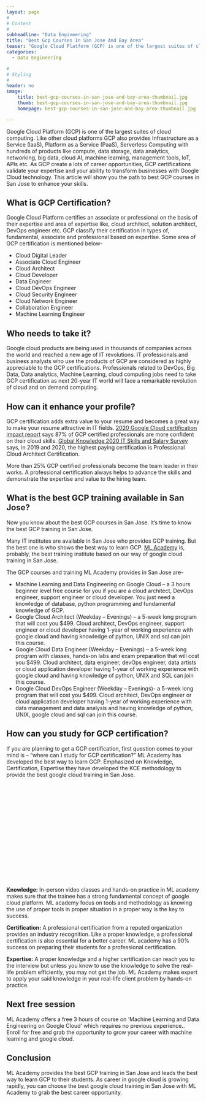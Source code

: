 ```yaml
---
layout: page
#
# Content
#
subheadline: "Data Engineering"
title: "Best Gcp Courses In San Jose And Bay Area"
teaser: "Google Cloud Platform (GCP) is one of the largest suites of cloud computing. Like other cloud platforms GCP also provides Infrastructure as a Service (IaaS), Platform as a Service (PaaS), Serverless Computing with hundreds of products like compute,"
categories:
  - Data Engineering

#
# Styling
#
header: no
image:
    title: best-gcp-courses-in-san-jose-and-bay-area-thumbnail.jpg
    thumb: best-gcp-courses-in-san-jose-and-bay-area-thumbnail.jpg
    homepage: best-gcp-courses-in-san-jose-and-bay-area-thumbnail.jpg

---
```


Google Cloud Platform (GCP) is one of the largest suites of cloud computing. Like other cloud platforms GCP also provides Infrastructure as a Service (IaaS), Platform as a Service (PaaS), Serverless Computing with hundreds of products like compute, data storage, data analytics, networking, big data, cloud AI, machine learning, management tools, IoT, APIs etc. As GCP create a lots of career opportunities, GCP certifications validate your expertise and your ability to transform businesses with Google Cloud technology. This article will show you the path to best GCP courses in San Jose to enhance your skills.


**What is GCP Certification?**
------------------------------


Google Cloud Platform certifies an associate or professional on the basis of their expertise and area of expertise like, cloud architect, solution architect, DevOps engineer etc. GCP classify their certification in types of, fundamental, associate and professional based on expertise. Some area of GCP certification is mentioned below-


* Cloud Digital Leader
* Associate Cloud Engineer
* Cloud Architect
* Cloud Developer
* Data Engineer
* Cloud DevOps Engineer
* Cloud Security Engineer
* Cloud Network Engineer
* Collaboration Engineer
* Machine Learning Engineer


**Who needs to take it?**
-------------------------


Google cloud products are being used in thousands of companies across the world and reached a new age of IT revolutions. IT professionals and business analysts who use the products of GCP are considered as highly appreciable to the GCP certifications. Professionals related to DevOps, Big Data, Data analytics, Machine Learning, cloud computing jobs need to take GCP certification as next 20-year IT world will face a remarkable revolution of cloud and on demand computing.


**How can it enhance your profile?**
------------------------------------


GCP certification adds extra value to your resume and becomes a great way to make your resume attractive in IT fields. [2020 Google Cloud certification impact report](https://services.google.com/fh/files/misc/2020_googlecloud_certification_impact_report.pdf) says 87% of GCP certified professionals are more confident on their cloud skills. [Global Knowledge 2020 IT Skills and Salary Survey](https://www.globalknowledge.com/us-en/resources/resource-library/articles/top-paying-certifications/) says, in 2019 and 2020, the highest paying certification is Professional Cloud Architect Certification.


More than 25% GCP certified professionals become the team leader in their works. A professional certification always helps to advance the skills and demonstrate the expertise and value to the hiring team.


**What is the best GCP training available in San Jose?**
--------------------------------------------------------


Now you know about the best GCP courses in San Jose. It’s time to know the best GCP training in San Jose.


Many IT institutes are available in San Jose who provides GCP training. But the best one is who shows the best way to learn GCP. [ML Academy](https://mlacademy.io/) is, probably, the best training institute based on our way of google cloud training in San Jose. 


The GCP courses and training ML Academy provides in San Jose are-


* Machine Learning and Data Engineering on Google Cloud – a 3 hours beginner level free course for you if you are a cloud architect, DevOps engineer, support engineer or cloud developer. You just need a knowledge of database, python programming and fundamental knowledge of GCP.
* Google Cloud Architect (Weekday – Evenings) – a 5-week long program that will cost you $499. Cloud architect, DevOps engineer, support engineer or cloud developer having 1-year of working experience with google cloud and having knowledge of python, UNIX and sql can join this course.
* Google Cloud Data Engineer (Weekday – Evenings) – a 5-week long program with classes, hands-on labs and exam preparation that will cost you $499. Cloud architect, data engineer, devOps engineer, data artists or cloud application developer having 1-year of working experience with google cloud and having knowledge of python, UNIX and SQL can join this course.
* Google Cloud DevOps Engineer (Weekday – Evenings)- a 5-week long program that will cost you $499. Cloud architect, DevOps engineer or cloud application developer having 1-year of working experience with data management and data analysis and having knowledge of python, UNIX, google cloud and sql can join this course.


**How can you study for GCP certification?**
--------------------------------------------


If you are planning to get a GCP certification, first question comes to your mind is – “where can I study for GCP certification?” ML Academy has developed the best way to learn GCP. Emphasized on Knowledge, Certification, Expertise they have developed the KCE methodology to provide the best google cloud training in San Jose.


![KCE Framework](data:image/svg+xml,%3Csvg%20xmlns='http://www.w3.org/2000/svg'%20viewBox='0%200%201024%20547'%3E%3C/svg%3E)
**Knowledge:** In-person video classes and hands-on practice in ML academy makes sure that the trainee has a strong fundamental concept of google cloud platform. ML academy focus on tools and methodology as knowing the use of proper tools in proper situation in a proper way is the key to success.


**Certification:** A professional certification from a reputed organization provides an industry recognition. Like a proper knowledge, a professional certification is also essential for a better career. ML academy has a 90% success on preparing their students for a professional certification.


**Expertise:** A proper knowledge and a higher certification can reach you to the interview but unless you know to use the knowledge to solve the real-life problem efficiently, you may not get the job. ML Academy makes expert to apply your said knowledge in your real-life client problem by hands-on practice.


**Next free session**
---------------------


ML Academy offers a free 3 hours of course on ‘Machine Learning and Data Engineering on Google Cloud’ which requires no previous experience.. Enroll for free and grab the opportunity to grow your career with machine learning and google cloud.


**Conclusion**
--------------


ML Academy provides the best GCP training in San Jose and leads the best way to learn GCP to their students. As career in google cloud is growing rapidly, you can choose the best google cloud training in San Jose with ML Academy to grab the best career opportunity.


